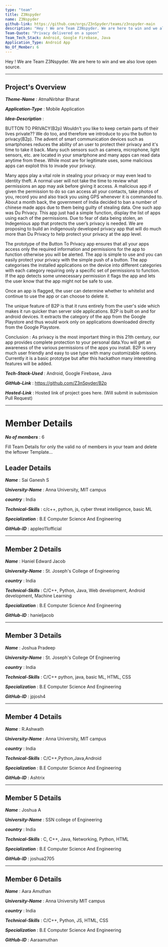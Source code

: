 ```yaml
---
type: "team"                   
title: Z3Nspyder
name: Z3Nspyder
github-link: https://github.com/orgs/Z3nSpyder/teams/z3nspyder-main
description: "Hey ! We are Team Z3Nspyder. We are here to win and we also love open source."
Team-Quote: "Privacy delivered on a spoon"
Team_Tech_Stack: Android, Google Firebase, Java
Application_Type: Android App
No_Of_Member: 6
---
```


Hey ! We are Team Z3Nspyder. We are here to win and we also love open source.

---

## Project's Overview

_**Theme-Name**_ : AtmaNirbhar Bharat

_**Application-Type**_ :   Mobile Application

_**Idea-Description**_ :             

BUTTON TO PRIVACY(B2p)
Wouldn't you like to keep certain parts of their lives private?? We do too, and therefore we introduce to you the button to privacy(B2p). The advent of smart communication devices such as smartphones reduces the ability of an user to protect their privacy and it's time to take it back. Many such sensors such as camera, microphone, light sensors, etc. are located in your smartphone and many apps can read data anytime from these. While most are for legitimate uses, some malicious apps can exploit this to invade your privacy.

Many apps play a vital role in stealing your privacy or may even lead to identity theft. A normal user will not take the time to review what permissions an app may ask before giving it access. A malicious app if given the permission to do so can access all your contacts, take photos of you, record you and also track you using GPS whenever it is commanded to. About a month back, the government of India decided to ban a number of chinese made apps due to them being guilty of stealing data. One such app was Du Privacy. This app just had a simple function, display the list of apps using each of the permissions. Due to fear of data being stolen, an Indegenious app that protects the user’s privacy is needed. We are proposing to build an indigenously developed privacy app that will do much more than Du Privacy to help protect your privacy at the app level. 

The prototype of the Button To Privacy app ensures that all your apps access only the required information and permissions for the app to function otherwise you will be alerted. The app is simple to use and you can easily protect your privacy with the simple push of a button. The app categorises the installed applications on the device into different categories with each category requiring only a specific set of permissions to function. If the app detects some unnecessary permission it flags the app and lets the user know that the app might not be safe to use. 

Once an app is flagged, the user can determine whether to whitelist and continue to use the app or can choose to delete it.

The unique feature of B2P is that it runs entirely from the user's side which makes it run quicker than server side applications. B2P is built on and for android devices. It extracts the category of the app from the Google Playstore and thus would work only on applications downloaded directly from the Google Playstore.

Conclusion :
	As privacy is the most important thing in this 21th century, our app provides complete protection to your personal data.You will get an awareness of the various permissions of the apps you install. B2P is very much user friendly and easy to use type with many customizable options. Currently it is a basic prototype but after this hackathon many interesting features will be added. 
	

_**Tech-Stack-Used**_ :   Android, Google Firebase, Java

_**GitHub-Link**_ :   https://github.com/Z3nSpyder/B2p

_**Hosted-Link**_ :    Hosted link of project goes here. (Will submit in submission Pull Request)

---

# Member Details

_**No of members**_ : 6

Fill Team Details for only the valid no of members in your team and delete the leftover Template...

## Leader Details

_**Name**_ : Sai Ganesh S

_**University-Name**_ : Anna University, MIT campus 

_**country**_ : India
 
_**Technical-Skills**_ : c/c++, python, js, cyber threat intelligence, basic ML

_**Specialization**_ : B.E Computer Science And Engineering

_**GitHub-ID**_ : appleo11official  

---

## Member 2 Details

_**Name**_ :  Haniel Edward Jacob

_**University-Name**_ : St. Joseph's College of Engineering 

_**country**_ : India
 
_**Technical-Skills**_ : C/C++,  Python, Java, Web development, Android development, Machine Learning

_**Specialization**_ : B.E Computer Science And Engineering

_**GitHub-ID**_ : hanieljacob   

---

## Member 3 Details

_**Name**_ : Joshua Pradeep 

_**University-Name**_ :  St. Joseph's College Of Engineering 

_**country**_ : India
 
_**Technical-Skills**_ : C/C++   python, java, basic ML, HTML, CSS

_**Specialization**_ : B.E Computer Science And Engineering

_**GitHub-ID**_ : jpjosh4   

---

## Member 4 Details

_**Name**_ : R.Ashwath

_**University-Name**_ : Anna University, MIT campus 

_**country**_ : India
 
_**Technical-Skills**_ :  C/C++,Python,Java,Android

_**Specialization**_ :  B.E Computer Science And Engineering

_**GitHub-ID**_ :  Ashtrix  

---

## Member 5 Details

_**Name**_ : Joshua A

_**University-Name**_ : SSN college of Engineering 

_**country**_ : India
 
_**Technical-Skills**_ : C, C++, Java, Networking, Python, HTML

_**Specialization**_ : B.E Computer Science And Engineering

_**GitHub-ID**_ : joshua2705  

---

## Member 6 Details

_**Name**_ : Aara Amuthan

_**University-Name**_ : Anna University MIT campus 

_**country**_ : India
 
_**Technical-Skills**_ : C/C++, Python, JS, HTML, CSS

_**Specialization**_ : B.E Computer Science And Engineering

_**GitHub-ID**_ : Aaraamuthan  


